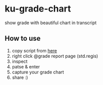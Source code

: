 # ku-grade-chart
show grade with beautiful chart in transcript

## How to use
1. copy script from [here](https://raw.githubusercontent.com/zugarzeeker/ku-grade-chart/master/showChartByCredit.js)
2. right click @grade report page (std.regis)
3. inspect
4. patse & enter
5. capture your grade chart
6. share :)
